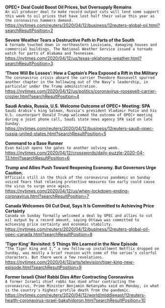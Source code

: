 **OPEC+ Deal Could Boost Oil Prices, but Oversupply Remains**\
`An oil producer deal to make record output cuts will lend some support this week to oil prices that have lost half their value this year as the coronavirus hammers demand. `\
https://nytimes.com/reuters/2020/04/12/business/12reuters-global-oil.html?searchResultPosition=2

**Severe Weather Tears a Destructive Path in Parts of the South**\
`A tornado touched down in northeastern Louisiana, damaging houses and commercial buildings. The National Weather Service issued a tornado watch for parts of Alabama and Tennessee.`\
https://nytimes.com/2020/04/12/us/texas-oklahoma-weather.html?searchResultPosition=3

**‘There Will Be Losses’: How a Captain’s Plea Exposed a Rift in the Military**\
`The coronavirus crisis aboard the carrier Theodore Roosevelt spurred another chapter in the hollowing out of the Navy’s leadership, in particular under the Trump administration.`\
https://nytimes.com/2020/04/12/us/politics/coronavirus-roosevelt-carrier-crozier.html?searchResultPosition=4

**Saudi Arabia, Russia, U.S. Welcome Outcome of OPEC+ Meeting: SPA**\
`Saudi Arabia's king Salman, Russia's president Vladimir Putin and his U.S. counterpart Donald Trump welcomed the outcome of OPEC+ meeting during a joint phone call, Saudi state news agency SPA said on late Sunday. `\
https://nytimes.com/reuters/2020/04/12/business/12reuters-saudi-opec-russia-united-states.html?searchResultPosition=5

**Command to a Base Runner**\
`Evan Kalish opens the gates to another solving week.`\
https://nytimes.com/2020/04/12/crosswords/daily-puzzle-2020-04-13.html?searchResultPosition=6

**Trump and Allies Push Toward Reopening Economy. But Governors Urge Caution.**\
`Officials still in the thick of the coronavirus pandemic on Sunday voiced fears that relaxing protective measures too early could cause the virus to surge once again.`\
https://nytimes.com/2020/04/12/us/when-lockdown-ending-coronavirus.html?searchResultPosition=7

**Canada Welcomes Oil Cut Deal, Says It Is Committed to Achieving Price Certainty**\
`Canada on Sunday formally welcomed a deal by OPEC and allies to cut oil output by a record amount, saying Ottawa was committed to achieving price certainty and economic stability.`\
https://nytimes.com/reuters/2020/04/12/business/12reuters-global-oil-opec-canada.html?searchResultPosition=8

**‘Tiger King’ Revisited: 5 Things We Learned in the New Episode**\
`“The Tiger King and I,” a new follow-up installment Netflix dropped on Sunday, was mostly a brief reunion with some of the series’s colorful characters. But there were a few revelations.`\
https://nytimes.com/2020/04/12/arts/television/tiger-king-new-episode.html?searchResultPosition=9

**Former Israeli Chief Rabbi Dies After Contracting Coronavirus**\
`A former Israeli chief rabbi has died after contracting the coronavirus, Prime Minister Benjamin Netanyahu said on Monday, in what is the country's highest-profile death from the pandemic.`\
https://nytimes.com/reuters/2020/04/12/world/middleeast/12reuters-health-coronavirus-israel-bakshidoron.html?searchResultPosition=10

